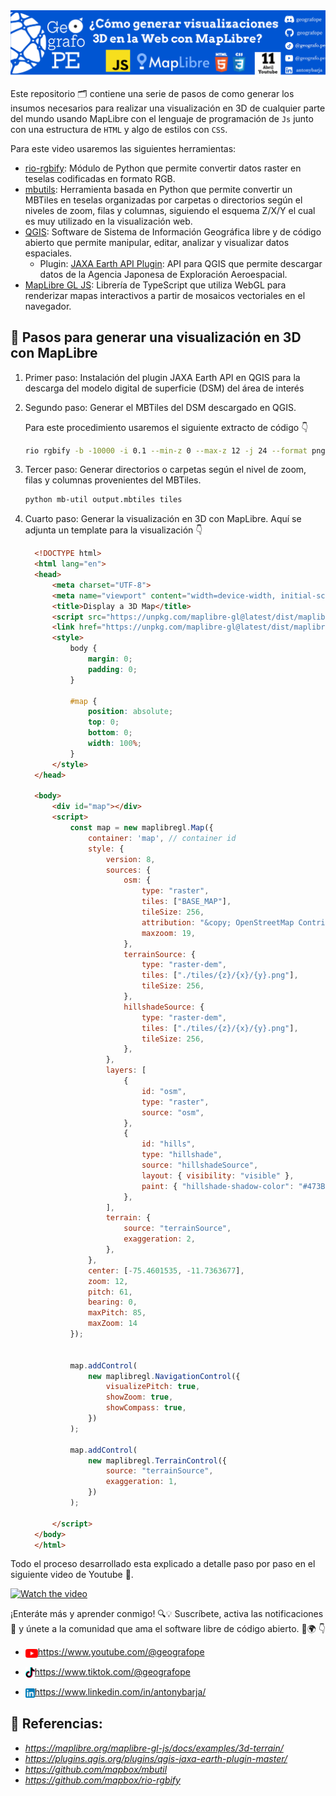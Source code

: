 <img src='img/banner.jpg'>

Este repositorio 🗂️ contiene una serie de pasos de como generar los insumos necesarios para realizar una visualización en 3D de cualquier parte del mundo usando MapLibre 
con el lenguaje de programación de `Js` junto con una estructura de `HTML` y algo de estilos con `CSS`. 

Para este video usaremos las siguientes herramientas:

- [rio-rgbify](https://github.com/mapbox/rio-rgbify): Módulo de Python que permite convertir datos raster en teselas codificadas en formato RGB.
- [mbutils](https://github.com/mapbox/mbutil): Herramienta basada en Python que permite convertir un MBTiles en teselas organizadas por carpetas o directorios según el niveles de zoom, filas y columnas, siguiendo el esquema Z/X/Y el cual es muy utilizado en la visualización web.
- [QGIS](https://www.qgis.org/): Software de Sistema de Información Geográfica libre y de código abierto que permite manipular, editar, analizar y visualizar datos espaciales.
  - Plugin: [JAXA Earth API Plugin](https://plugins.qgis.org/plugins/qgis-jaxa-earth-plugin-master/): API para QGIS que permite descargar datos de la Agencia Japonesa de Exploración Aeroespacial.
- [MapLibre GL JS](https://maplibre.org/maplibre-gl-js/docs/): Librería de TypeScript que utiliza WebGL para renderizar mapas interactivos a partir de mosaicos vectoriales en el navegador.

## 🔵 Pasos para generar una visualización en 3D con MapLibre

1. Primer paso: Instalación del plugin JAXA Earth API en QGIS para la descarga del modelo digital de superficie (DSM) del área de interés
2. Segundo paso: Generar el MBTiles del DSM descargado en QGIS.

    Para este procedimiento usaremos el siguiente extracto de código 👇

    ```bash
    rio rgbify -b -10000 -i 0.1 --min-z 0 --max-z 12 -j 24 --format png RUTA_DEL_DSM_AQUI.tif output.mbtiles
    ```

3. Tercer paso: Generar directorios o carpetas según el nivel de zoom, filas y columnas provenientes del MBTiles.

    ```bash
    python mb-util output.mbtiles tiles
    ```

4. Cuarto paso: Generar la visualización en 3D con MapLibre.
   Aquí se adjunta un template para la visualización 👇

    ```html
      <!DOCTYPE html>
      <html lang="en">
      <head>
          <meta charset="UTF-8">
          <meta name="viewport" content="width=device-width, initial-scale=1.0">
          <title>Display a 3D Map</title>
          <script src="https://unpkg.com/maplibre-gl@latest/dist/maplibre-gl.js"></script>
          <link href="https://unpkg.com/maplibre-gl@latest/dist/maplibre-gl.css" rel="stylesheet" />
          <style>
              body {
                  margin: 0;
                  padding: 0;
              }
      
              #map {
                  position: absolute;
                  top: 0;
                  bottom: 0;
                  width: 100%;
              }
          </style>
      </head>
      
      <body>
          <div id="map"></div>
          <script>
              const map = new maplibregl.Map({
                  container: 'map', // container id
                  style: {
                      version: 8,
                      sources: {
                          osm: {
                              type: "raster",
                              tiles: ["BASE_MAP"],
                              tileSize: 256,
                              attribution: "&copy; OpenStreetMap Contributors",
                              maxzoom: 19,
                          },
                          terrainSource: {
                              type: "raster-dem",
                              tiles: ["./tiles/{z}/{x}/{y}.png"],
                              tileSize: 256,
                          },
                          hillshadeSource: {
                              type: "raster-dem",
                              tiles: ["./tiles/{z}/{x}/{y}.png"],
                              tileSize: 256,
                          },
                      },
                      layers: [
                          {
                              id: "osm",
                              type: "raster",
                              source: "osm",
                          },
                          {
                              id: "hills",
                              type: "hillshade",
                              source: "hillshadeSource",
                              layout: { visibility: "visible" },
                              paint: { "hillshade-shadow-color": "#473B24" },
                          },
                      ],
                      terrain: {
                          source: "terrainSource",
                          exaggeration: 2,
                      },
                  },
                  center: [-75.4601535, -11.7363677],
                  zoom: 12,
                  pitch: 61,
                  bearing: 0,
                  maxPitch: 85,
                  maxZoom: 14
              });
      
      
              map.addControl(
                  new maplibregl.NavigationControl({
                      visualizePitch: true,
                      showZoom: true,
                      showCompass: true,
                  })
              );
      
              map.addControl(
                  new maplibregl.TerrainControl({
                      source: "terrainSource",
                      exaggeration: 1,
                  })
              );
      
          </script>
      </body>
      </html>
    ```


Todo el proceso desarrollado esta explicado a detalle paso por paso en el siguiente video de Youtube 🎥.

[![Watch the video](https://img.youtube.com/vi//0.jpg)](https://youtu.be/aM93Jn1uD-I?si=tnOLDjmW-TkOb3U9)


¡Enteráte más y aprender conmigo! 🔍💡 Suscríbete, activa las notificaciones 🔔 y únete a la comunidad que ama el software libre de código abierto. 🌟🌍 👇
- <img src='https://raw.githubusercontent.com/geografope/recursos/d7be118ef25f46cb6f748d623012bcc9c8e76db6/youtube.svg' width=20 align='center'>https://www.youtube.com/@geografope

- <img src='https://raw.githubusercontent.com/geografope/recursos/d7be118ef25f46cb6f748d623012bcc9c8e76db6/tiktok.svg' width=15 align='center'>https://www.tiktok.com/@geografope

- <img src='https://raw.githubusercontent.com/geografope/recursos/d7be118ef25f46cb6f748d623012bcc9c8e76db6/linkedin.svg' width=15 align='center'>https://www.linkedin.com/in/antonybarja/

## 🔵 Referencias: 
 - *https://maplibre.org/maplibre-gl-js/docs/examples/3d-terrain/*
 - *https://plugins.qgis.org/plugins/qgis-jaxa-earth-plugin-master/*
 - *https://github.com/mapbox/mbutil*
 - *https://github.com/mapbox/rio-rgbify*
